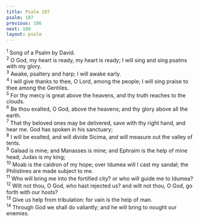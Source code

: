```yaml
---
title: Psalm 107
psalm: 107
previous: 106
next: 108
layout: psalm
---
```

<div class="psalm-verse"><sup class="verse-number">1</sup> Song of a Psalm by David. </div><div class="psalm-verse"><sup class="verse-number">2</sup> O God, my heart is ready, my heart is ready; I will sing and sing psalms with my glory. </div><div class="psalm-verse"><sup class="verse-number">3</sup> Awake, psaltery and harp; I will awake early. </div><div class="psalm-verse"><sup class="verse-number">4</sup> I will give thanks to thee, O Lord, among the people; I will sing praise to thee among the Gentiles. </div><div class="psalm-verse"><sup class="verse-number">5</sup> For thy mercy is great above the heavens, and thy truth reaches to the clouds. </div><div class="psalm-verse"><sup class="verse-number">6</sup> Be thou exalted, O God, above the heavens; and thy glory above all the earth. </div><div class="psalm-verse"><sup class="verse-number">7</sup> That thy beloved ones may be delivered, save with thy right hand, and hear me. God has spoken in his sanctuary; </div><div class="psalm-verse"><sup class="verse-number">8</sup> I will be exalted, and will divide Sicima, and will measure out the valley of tents. </div><div class="psalm-verse"><sup class="verse-number">9</sup> Galaad is mine; and Manasses is mine; and Ephraim is the help of mine head; Judas is my king; </div><div class="psalm-verse"><sup class="verse-number">10</sup> Moab is the caldron of my hope; over Idumea will I cast my sandal; the Philistines are made subject to me. </div><div class="psalm-verse"><sup class="verse-number">11</sup> Who will bring me into the fortified city? or who will guide me to Idumea? </div><div class="psalm-verse"><sup class="verse-number">12</sup> Wilt not thou, O God, who hast rejected us? and wilt not thou, O God, go forth with our hosts? </div><div class="psalm-verse"><sup class="verse-number">13</sup> Give us help from tribulation: for vain is the help of man. </div><div class="psalm-verse"><sup class="verse-number">14</sup> Through God we shall do valiantly; and he will bring to nought our enemies. </div>